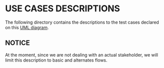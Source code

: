 # USE CASES DESCRIPTIONS
The following directory contains the descriptions to the test cases declared on this [UML diagram](../StructuralDiagram.xml).
## NOTICE
At the moment, since we are not dealing with an actual stakeholder, we will limit this description to basic and alternates flows.
